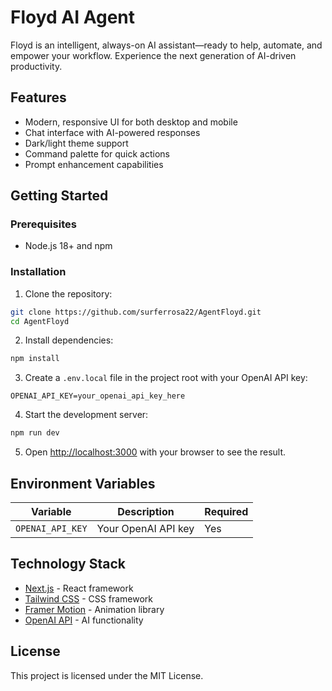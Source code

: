 # Floyd AI Agent

Floyd is an intelligent, always-on AI assistant—ready to help, automate, and empower your workflow. Experience the next generation of AI-driven productivity.

## Features

- Modern, responsive UI for both desktop and mobile
- Chat interface with AI-powered responses
- Dark/light theme support
- Command palette for quick actions
- Prompt enhancement capabilities

## Getting Started

### Prerequisites

- Node.js 18+ and npm

### Installation

1. Clone the repository:
```bash
git clone https://github.com/surferrosa22/AgentFloyd.git
cd AgentFloyd
```

2. Install dependencies:
```bash
npm install
```

3. Create a `.env.local` file in the project root with your OpenAI API key:
```
OPENAI_API_KEY=your_openai_api_key_here
```

4. Start the development server:
```bash
npm run dev
```

5. Open [http://localhost:3000](http://localhost:3000) with your browser to see the result.

## Environment Variables

| Variable | Description | Required |
|----------|-------------|----------|
| `OPENAI_API_KEY` | Your OpenAI API key | Yes |

## Technology Stack

- [Next.js](https://nextjs.org/) - React framework
- [Tailwind CSS](https://tailwindcss.com/) - CSS framework
- [Framer Motion](https://www.framer.com/motion/) - Animation library
- [OpenAI API](https://openai.com/api/) - AI functionality

## License

This project is licensed under the MIT License.
